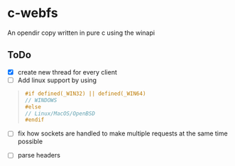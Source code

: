 # c-webfs
An opendir copy written in pure c using the winapi

## ToDo
- [X] create new thread for every client
- [ ] Add linux support by using 
> ``` c
> #if defined(_WIN32) || defined(_WIN64)
> // WINDOWS
> #else
> // Linux/MacOS/OpenBSD
> #endif
> ```
- [ ] fix how sockets are handled to make multiple requests at the same time possible
- [ ] parse headers

